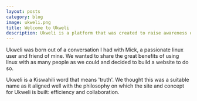 ```yaml
---
layout: posts
category: blog
image: ukweli.png
title: Welcome to Ukweli
description: Ukweli is a platform that was created to raise awareness of the resourcefulness of the linux operating system and to promote the use of free open source software otherwise known as FOSS
---
```


Ukweli was born out of a conversation I had with Mick, a passionate linux user and friend of mine. We wanted to share the great benefits of using linux with as many people as we could and decided to build a website to do so.  

Ukweli is a Kiswahili word that means 'truth'. We thought this was a suitable name as it aligned well with the philosophy on which the site and concept for Ukweli is built: efficiency and collaboration. 
